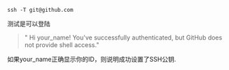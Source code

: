 ```
ssh -T git@github.com
```
测试是可以登陆

> " Hi your_name! You've successfully authenticated, but GitHub does not provide shell access."

如果your_name正确显示你的ID，则说明成功设置了SSH公钥.
